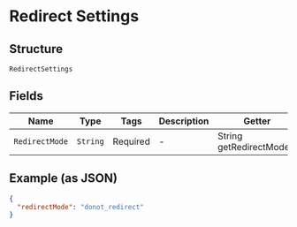 
# Redirect Settings

## Structure

`RedirectSettings`

## Fields

| Name | Type | Tags | Description | Getter | Setter |
|  --- | --- | --- | --- | --- | --- |
| `RedirectMode` | `String` | Required | - | String getRedirectMode() | setRedirectMode(String redirectMode) |

## Example (as JSON)

```json
{
  "redirectMode": "donot_redirect"
}
```

